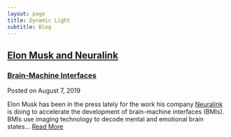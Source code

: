 ```yaml
---
layout: page
title: Dynamic Light
subtitle: Blog
---
```

<div class="posts-list">
  <article class="post-preview">
    <a href="/beautiful-jekyll/2015-02-26-flake-it-till-you-make-it/">
	  <h2 class="post-title">Elon Musk and Neuralink</h2>
	  <h3 class="post-subtitle">
	    Brain-Machine Interfaces
	  </h3>	    
    </a>
    <p class="post-meta">
      Posted on August 7, 2019
    </p>
    <div class="post-entry">
      Elon Musk has been in the press lately for the work his company <a href="https://https://www.neuralink.com"> Neuralink</a> is doing to accelerate the development of brain-machine interfaces (BMIs). BMIs use imaging technology to decode mental and emotional brain states...
	  <a href="/beautiful-jekyll/2015-02-26-flake-it-till-you-make-it/" class="post-read-more">Read More</a>
    </div>
  
   </article>
